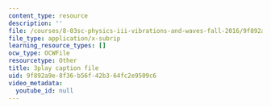 ```yaml
---
content_type: resource
description: ''
file: /courses/8-03sc-physics-iii-vibrations-and-waves-fall-2016/9f892a9e8f36b56f42b364fc2e9509c6_RhIh1zw0-BM.srt
file_type: application/x-subrip
learning_resource_types: []
ocw_type: OCWFile
resourcetype: Other
title: 3play caption file
uid: 9f892a9e-8f36-b56f-42b3-64fc2e9509c6
video_metadata:
  youtube_id: null
---
```

